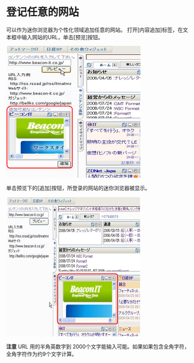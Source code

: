 # 登记任意的网站

可以作为迷你浏览器为个性化领域追加任意的网站。
打开[内容追加]标签，在文本框中输入网站的URL，单击[预览]按钮。

![Add Contents]

单击预览下的[追加]按钮，所登录的网站的迷你浏览器被显示。

![Added MiniBrowser Gadget]

**注意** URL 用的半角英数字到 2000个文字能输入可能。如果如果包含全角字符，全角字符作为约9个文字计算。


[Add Contents]: images/user-panel/registering-an-optional-web-site-1.png
[Added MiniBrowser Gadget]: images/user-panel/registering-an-optional-web-site-2.png
